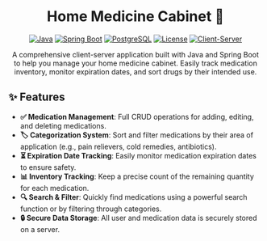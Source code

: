 <div align="center">

# Home Medicine Cabinet 💊

[![Java](https://img.shields.io/badge/Java-21%2B-blue.svg)](https://openjdk.org/)
[![Spring Boot](https://img.shields.io/badge/Spring%20Boot-3.x-brightgreen.svg)](https://spring.io/projects/spring-boot)
[![PostgreSQL](https://img.shields.io/badge/PostgreSQL-15-blue.svg)](https://www.postgresql.org/)
[![License](https://img.shields.io/badge/License-GPLv3-yellow.svg)](https://opensource.org/license/gpl-3-0)
[![Client-Server](https://img.shields.io/badge/Architecture-Client--Server-orange.svg)](https://en.wikipedia.org/wiki/Client%E2%80%93server_model)

A comprehensive client-server application built with Java and Spring Boot to help you manage your home medicine cabinet. Easily track medication inventory, monitor expiration dates, and sort drugs by their intended use.

</div>

## ✨ Features

- **✅ Medication Management**: Full CRUD operations for adding, editing, and deleting medications.
- **🏷️ Categorization System**: Sort and filter medications by their area of application (e.g., pain relievers, cold remedies, antibiotics).
- **⏳ Expiration Date Tracking**: Easily monitor medication expiration dates to ensure safety.
- **📊 Inventory Tracking**: Keep a precise count of the remaining quantity for each medication.
- **🔍 Search & Filter**: Quickly find medications using a powerful search function or by filtering through categories.
- **🔒 Secure Data Storage**: All user and medication data is securely stored on a server.
